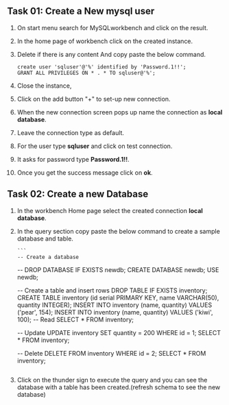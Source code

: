 ## Task 01: Create a New mysql user 

1. On start menu search for MySQLworkbench and click on the result.

1. In the home page of workbench click on the created instance.

1. Delete if there is any content And copy paste the below command.

   ```
   create user 'sqluser'@'%' identified by 'Password.1!!';
   GRANT ALL PRIVILEGES ON * . * TO sqluser@'%';

   ```
1. Close the instance,

1. Click on the add button "+" to set-up new connection.

1. When the new connection screen pops up name the connection as **local database**.

1. Leave the connection type as default.

1. For the user type **sqluser** and click on test connection.

1. It asks for password type **Password.1!!**.

1. Once you get the success message click on **ok**.

## Task 02: Create a new Database

1. In the workbench Home page select the created connection **local database**.

1. In the query section copy paste the below command to create a sample database and table.

       ```
       -- Create a database
    -- DROP DATABASE IF EXISTS newdb;
    CREATE DATABASE newdb;
    USE newdb;
    
    -- Create a table and insert rows
    DROP TABLE IF EXISTS inventory;
    CREATE TABLE inventory (id serial PRIMARY KEY, name VARCHAR(50), quantity INTEGER);
    INSERT INTO inventory (name, quantity) VALUES ('pear', 154);
    INSERT INTO inventory (name, quantity) VALUES ('kiwi', 100);
    -- Read
    SELECT * FROM inventory;
    
    -- Update
    UPDATE inventory SET quantity = 200 WHERE id = 1;
    SELECT * FROM inventory;
    
    -- Delete
    DELETE FROM inventory WHERE id = 2;
    SELECT * FROM inventory;
    
      ```
1. Click on the thunder sign to execute the query and you can see the database with a table has been created.(refresh schema to see the new database)
